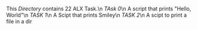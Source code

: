 This *Directory* contains 22 ALX Task.\n
*TAsk 0*\n
A script that prints "Hello, World"\n
*TASK 1*\n
A Scipt that prints Smiley\n
*TASK 2*\n
A scipt to print a file in a dir
